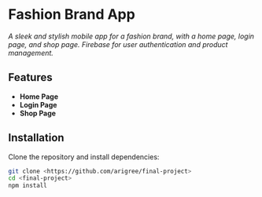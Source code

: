 # Fashion Brand App

_A sleek and stylish mobile app for a fashion brand, with a home page, login page, and shop page. Firebase for user authentication and product management._

## Features

- **Home Page**
- **Login Page**
- **Shop Page**

## Installation

Clone the repository and install dependencies:

```bash
git clone <https://github.com/arigree/final-project>
cd <final-project>
npm install
```
